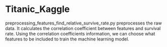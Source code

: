 # Titanic_Kaggle
preprocessing_features_find_relative_survive_rate.py preprocesses the raw data. It calculates the correlation coefficient between features and survival rate. Using the correlation coefficients information, we can choose what features to be included to train the machine learning model.   
